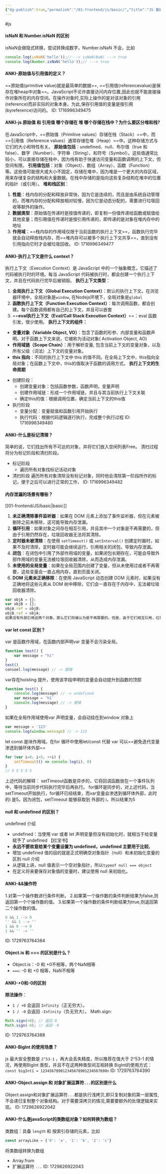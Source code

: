 ```yaml
---
{"dg-publish":true,"permalink":"/01-frontend/js/basic/","title":"JS 基础","created":"2024-10-25T11:28:42.000+08:00","updated":"2024-11-07T15:36:36.994+08:00"}
---
```


 #js 

#### isNaN 和 Number.isNaN 的区别
isNaN会做隐式转换，尝试转换成数字，Number.isNaN 不会，比如
```js
console.log(isNaN('hello'));//---> isNaN(NaN) ---> true 
console.log(Number.isNaN('hello'));// ---> true
```
#### ANKI-原始值与引用值的定义？
==原始值(primitive value)就是最简单的数据==,
==引用值(referencevalue)是保存在堆heap中对象==。JavaScript不论许直接访问内存位置,因此也就不能直接操作对象所在的内存空间。在操作对象时,实际上操作的是对该对象的引用(reference)而非实际的对象本身。为此,保存引用值的变量是按引用(byreference)访问的。
ID: 1716996349475




#### ANKI-js 原始值 和 引用值 哪个存储在 堆 哪个存储在栈中？为什么要区分堆和栈?
在JavaScript中，==原始值（Primitive values）存储在栈（Stack）==中，而==引用值（Reference values）通常存储在堆（Heap）==中。这种存储方式与它们的大小和特性有关。
**原始值包括**：undefined、null、布尔值（true 和 false）、数字（Number）、字符串（String）、和符号（Symbol）。这些值通常比较小，可以直接存储在栈中，因为栈有助于快速访问变量和函数调用的上下文，但空间有限。
**引用值包括**：对象（Object）、数组（Array）、函数（Function）等。这些值可能很大或大小不固定，存储在堆中，因为堆是一个更大的内存区域，用来存储复杂的结构和大量数据。在栈中存储的是指向这些复杂结构在堆中的位置的指针（或引用）。
**堆和栈区别**：
1. **性能**：栈内存的分配和释放非常快，因为它是连续的，而且是由系统自动管理的，而堆内存的分配和释放相对较慢，因为它是动态分配的，需要进行垃圾回收等额外的操作。
2. **数据类型**：原始值在传递时是按值传递的，即复制一份值传递给函数或赋值给其他变量；而引用值在传递时是按引用传递的，即传递的是对象在堆内存中的地址
3. **作用域**：==栈内存的作用域仅限于当前函数的执行上下文==，函数执行完毕就会自动释放栈内存，而==堆内存可以被多个执行上下文共享==，直到没有引用指向它时才会被垃圾回收。
ID: 1716996349477





#### ANKI-执行上下文是什么 context？
执行上下文（Execution Context）是 JavaScript 中的一个抽象概念，它描述了代码被执行时的环境。每当 JavaScript 代码被执行时，都会创建一个执行上下文，并且在代码执行完毕后被销毁。
**执行上下文类型**：
1. **全局执行上下文（Global Execution Context）**：默认的执行上下文。在浏览器环境中，全局对象是`window`, 在Nodejs环境下，全局对象是`global`
2. **函数执行上下文（Function Execution Context）**：每次调用函数，都会创建。每个函数调用都有自己的上下文，并且可以嵌套
3. ==**eval执行上下文（Eval/Call Stack Execution Context）**==：eval 函数引发，很少使用。
**执行上下文的组件：**
- **变量对象（Variable Object, VO）**：包含了函数的形参、内部变量和函数声明。对于函数上下文来说，它被称为活动对象( Activation Object, AO)
- **作用域链（Scope Chain）**：用于解析变量,  包含当前上下文的变量对象，以及所有父级（词法）上下文的变量对象。
- **this 指向**：不同的执行上下文中 this 的值不同。在全局上下文中，this指向全局对象；在函数上下文中，this的值取决于函数的调用方式。
**执行上下文的生命周期**
+ 创建阶段：
	+ 创建变量对象：包括函数参数，函数声明，变量声明
	+ 创建作用域链：形成一个作用域链，并且与其当前执行上下文关联
	+ 确定this的值：根据调用位置，确定当前上下文的this值
+ 执行阶段
	+ 变量分配：变量赋值和函数引用开始执行
	+ 执行代码：根据代码逻辑逐行执行，完成整个执行过程
ID: 1716996349480







#### ANKI-什么是标记清理？
简单的说，它们找出所有不可达的对象，并将它们放入空闲列表Free。
清扫过程将分为标记阶段和清扫阶段。
-   标记阶段
    -   遍历所有对象找标记活动对象
-   清扫阶段 遍历所有对象清除没有标记对象，同时他会清除第一阶段所作的标记，便于之后可以进行正常的工作，
ID: 1716996349482





#### 内存泄漏的场景有哪些？
[[01-frontend/JS/basic\|basic]]
1. **未正确清除事件监听器**：如果在 DOM 元素上添加了事件监听器，但在元素被删除之前未移除，这可能导致内存泄漏。
2. **循环引用**：如果对象之间存在相互引用，并且其中一个对象是不再需要的，但由于引用仍然存在，垃圾回收器无法将其清除。
3. **定时器未被清除**：在使用 `setTimeout()` 或 `setInterval()` 创建定时器时，如果不及时清除，定时器可能会继续运行，引用相关的闭包，导致内存泄漏。
4. **闭包**：在闭包中引用了外部作用域的变量，如果闭包长期存在，可能会导致外部作用域的变量无法被垃圾回收器清除，从而造成内存泄漏。
5. **未使用的全局变量**：如果在全局范围内创建了变量，但从未使用过或者不再需要，这些变量会一直占用内存，直到页面关闭。
6. **DOM 元素未正确移除**：在使用 JavaScript 动态创建 DOM 元素时，如果没有正确地将这些元素从 DOM 树中移除，它们会一直存在于内存中，无法被垃圾回收器清除。
```js
var objA = {};
var objB = {};
objA.ref = objB;
objB.ref = objA;
如果没有外部引用这两个对象，那么它们将被认为是不再需要的。但是，由于它们相互引用，垃圾回收器无法检测到它们的引用计数降为零，因此它们将一直占用内存，从而导致内存泄漏
```



#### var let const 区别？
var 是函数作用域，在函数内部声明var 变量不会污染全局。
```js
function test() {
	var message = "hi"
}
test()
consoel.log(message) // -> 报错
```
var存在hoisting 提升，使用该字段申明的变量会自动提升到函数的顶部
```js
function test() {
	console.log(message) // -> undefined 
	var message = 'h1'
	console.log(message) // -> 报错
}
```
如果在全局作用域使用var 声明变量，会自动挂在到window 对象上
```js
var message = '123'
console.log(window.message) // -> 123
```
let const 是块作用域。在for 循环中使用let/const 代替 var 可以==避免迭代变量渗透到循环体外部==
```js
for (var i=0; i<5; ++i) {
	setTimeout(() => console.log(i), 0)
}
// 5 5 5 5 5
```
上述代码的解释：
setTimeout函数是异步的，它将回调函数放在一个事件队列中，等待当前同步代码执行完毕后再执行。
for循环是同步的，对上述代码，当setTimeout开始执行，for循环已经结束，而var变量会渗透到循环体外部，此时的i 是5。因为闭包，setTimeout 能够获取到 外部的 i，所以结果为5


#### **null 和 undefined 的区别？**
undefined 介绍
  - undefined：当使用 var 或者 let 声明变量但没有初始化时，就相当于给变量赋予了 undefined 【红宝书】
  - **永远不要故意给某个变量设置为 undefined，undefined 主要用于比较**。
  - 增加 undefined 值的目的就是正式明确空对象指针（null）和未初始化变量的区别
  null 介绍
  - 从逻辑上讲，null 值表示一个空对象指针，所以`typeof null === object`
  - 在定义将来要保存对象值的变量时，建议使用 null 来初始化。


#### ANKI-&&操作符
1.对第一个操作数进行条件判断。
2.如果第一个操作数的条件判断结果为false,则返回第一个个操作数的值。
3.如果第一个操作数的条件判断结果为true,则返回第二个操作数的值。
```js
0 && 1 --> 0
'' && 1 --> ''
1 && 0 --> 0
1 && '' -> ''
```
ID: 1729763764384


#### Object.is 和 === 的区别是什么？
+ Object.is：-0 和 +0不相等，两个NaN相等
+ `===`: -0 和 +0 相等，NaN不相等 

#### ANKI-+0和-0的区别
**除法操作**：
- `1 / +0` 会返回 `Infinity`（正无穷大）。
- `1 / -0` 会返回 `-Infinity`（负无穷大）。
Math.sign:
```js
Math.sign(+0); // 返回 0
Math.sign(-0); // 返回 -0
```
ID: 1729763764388

#### ANKI-BigInt 的使用场景？
js 最大安全整数是 `2^53-1` ，再大会丢失精度，所以推荐在值大于 2^53-1 的情况，再使用BigInt 类型，并且不在这两种类型间互相转换
BigInt的使用方式：
`const bigInt1 = 123456789012345678901234567890n`
ID: 1729763764390

#### ANKI-Object.assign 和 对象扩展运算符`...`的区别是什么
Object.assign和对象扩展运算符`...`都是执行浅拷贝,即只复制对象的第一层属性,不会递归复制整个对象结构。对于需要深拷贝的情况,需要要额外的处理逻辑来实现。
ID: 1729826922042


#### ANKI-什么是javaScript的类数组对象？如何转换为数组？
类数组：具备 `length` 和 按索引存储的元素，比如
```js
const arrayLike = {'0': 'a', '1': 'b', '2': 'c'}
```
将类数组转换为数组
+ Array.from
+ 扩展运算符 `...`
ID: 1729826922043

